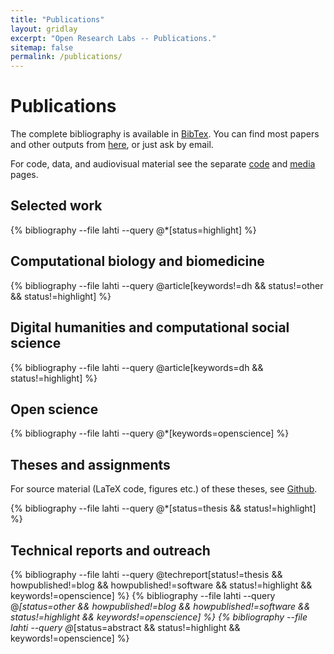 ```yaml
---
title: "Publications"
layout: gridlay
excerpt: "Open Research Labs -- Publications."
sitemap: false
permalink: /publications/
---
```



Publications
============

The complete bibliography is available in [BibTex](lahti.bib). You can find most papers and other outputs from [here](publications/), or just ask by email.

For code, data, and audiovisual material see the separate [code](../code/) and [media](../media/) pages.


<!-- This is for altmetrics padges from http://www.altmetric.com/-->

<script type='text/javascript' src='https://d1bxh8uas1mnw7.cloudfront.net/assets/embed.js'></script>


## Selected work

{% bibliography --file lahti --query @*[status=highlight] %}

## Computational biology and biomedicine

{% bibliography --file lahti  --query @article[keywords!=dh && status!=other && status!=highlight] %}

## Digital humanities and computational social science

{% bibliography --file lahti  --query @article[keywords=dh && status!=highlight] %}


## Open science

{% bibliography --file lahti  --query @*[keywords=openscience] %}


## Theses and assignments

For source material (LaTeX code, figures etc.) of these theses, see [Github](https://github.com/antagomir/thesis).

{% bibliography --file lahti  --query @*[status=thesis && status!=highlight] %}


## Technical reports and outreach

<!--{% bibliography --file lahti  --query @misc[status!=poster && status!=abstract && status!=thesis && howpublished!=blog && howpublished!=software] %}-->
{% bibliography --file lahti  --query @techreport[status!=thesis && howpublished!=blog && howpublished!=software && status!=highlight && keywords!=openscience] %}
{% bibliography --file lahti  --query @*[status=other && howpublished!=blog && howpublished!=software && status!=highlight && keywords!=openscience] %}
{% bibliography --file lahti  --query @*[status=abstract && status!=highlight && keywords!=openscience] %}




<!--The material is presented to ensure timely dissemination of scholarly and technical work. While I aim to grant CC or other open source/copyleft licenses for the content wherever possible, kindly note that copyright in the external links and all rights therein are retained by authors or by other copyright holders.-->

